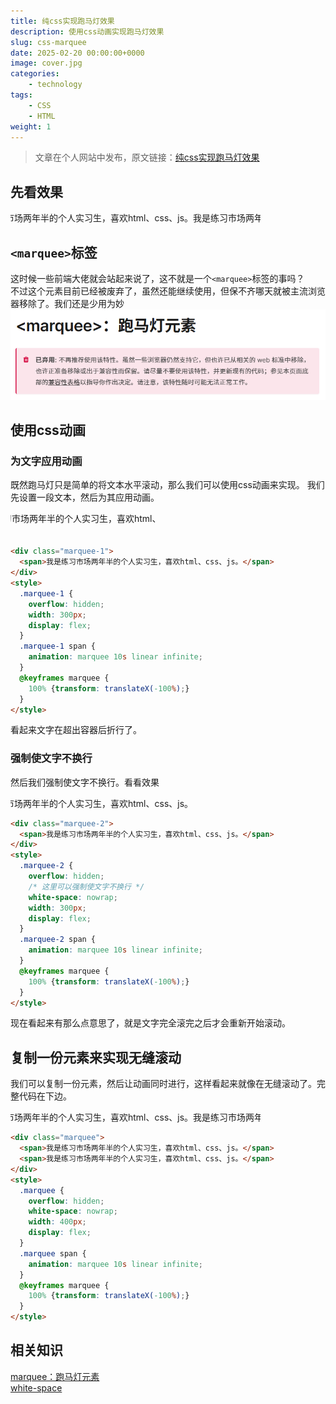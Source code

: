 ```yaml
---
title: 纯css实现跑马灯效果
description: 使用css动画实现跑马灯效果
slug: css-marquee
date: 2025-02-20 00:00:00+0000
image: cover.jpg
categories:
    - technology
tags:
    - CSS
    - HTML
weight: 1
---
```

> 文章在个人网站中发布，原文链接：[纯css实现跑马灯效果](https://blog.zhoujump.club/p/css-marquee/)

## 先看效果
<div class="marquee">
  <span>我是练习市场两年半的个人实习生，喜欢html、css、js。</span>
  <span>我是练习市场两年半的个人实习生，喜欢html、css、js。</span>
</div>
<style>
  .marquee {
    overflow: hidden;
    white-space: nowrap;
    width: 400px;
    display: flex;
  }
  .marquee span {
    animation: marquee 10s linear infinite;
  }
  @keyframes marquee {
    100% {transform: translateX(-100%);}
  }
</style>

## `<marquee>`标签
这时候一些前端大佬就会站起来说了，这不就是一个`<marquee>`标签的事吗？  
不过这个元素目前已经被废弃了，虽然还能继续使用，但保不齐哪天就被主流浏览器移除了。我们还是少用为妙
![跑马灯已经被移除了](1-1.png)

## 使用css动画
### 为文字应用动画
既然跑马灯只是简单的将文本水平滚动，那么我们可以使用css动画来实现。
我们先设置一段文本，然后为其应用动画。

<div class="marquee-1">
  <span>我是练习市场两年半的个人实习生，喜欢html、css、js。</span>
</div>
<style>
  .marquee-1 {
    overflow: hidden;
    width: 300px;
    display: flex;
  }
  .marquee-1 span {
    animation: marquee 10s linear infinite;
  }
  @keyframes marquee {
    100% {transform: translateX(-100%);}
  }
</style>

``` html
<div class="marquee-1">
  <span>我是练习市场两年半的个人实习生，喜欢html、css、js。</span>
</div>
<style>
  .marquee-1 {
    overflow: hidden;
    width: 300px;
    display: flex;
  }
  .marquee-1 span {
    animation: marquee 10s linear infinite;
  }
  @keyframes marquee {
    100% {transform: translateX(-100%);}
  }
</style>
```
看起来文字在超出容器后折行了。
### 强制使文字不换行
然后我们强制使文字不换行。看看效果

<div class="marquee-2">
  <span>我是练习市场两年半的个人实习生，喜欢html、css、js。</span>
</div>
<style>
  .marquee-2 {
    overflow: hidden;
    white-space: nowrap;
    width: 300px;
    display: flex;
  }
  .marquee-2 span {
    animation: marquee 10s linear infinite;
  }
  @keyframes marquee {
    100% {transform: translateX(-100%);}
  }
</style>

``` html
<div class="marquee-2">
  <span>我是练习市场两年半的个人实习生，喜欢html、css、js。</span>
</div>
<style>
  .marquee-2 {
    overflow: hidden;
    /* 这里可以强制使文字不换行 */
    white-space: nowrap;
    width: 300px;
    display: flex;
  }
  .marquee-2 span {
    animation: marquee 10s linear infinite;
  }
  @keyframes marquee {
    100% {transform: translateX(-100%);}
  }
</style>
```
现在看起来有那么点意思了，就是文字完全滚完之后才会重新开始滚动。
## 复制一份元素来实现无缝滚动
我们可以复制一份元素，然后让动画同时进行，这样看起来就像在无缝滚动了。完整代码在下边。

<div class="marquee">
  <span>我是练习市场两年半的个人实习生，喜欢html、css、js。</span>
  <span>我是练习市场两年半的个人实习生，喜欢html、css、js。</span>
</div>
<style>
  .marquee {
    overflow: hidden;
    white-space: nowrap;
    width: 400px;
    display: flex;
  }
  .marquee span {
    animation: marquee 10s linear infinite;
  }
  @keyframes marquee {
    100% {transform: translateX(-100%);}
  }
</style>

``` html
<div class="marquee">
  <span>我是练习市场两年半的个人实习生，喜欢html、css、js。</span>
  <span>我是练习市场两年半的个人实习生，喜欢html、css、js。</span>
</div>
<style>
  .marquee {
    overflow: hidden;
    white-space: nowrap;
    width: 400px;
    display: flex;
  }
  .marquee span {
    animation: marquee 10s linear infinite;
  }
  @keyframes marquee {
    100% {transform: translateX(-100%);}
  }
</style>
```

## 相关知识

[marquee：跑马灯元素](https://developer.mozilla.org/zh-CN/docs/Web/HTML/Element/marquee)<br/>
[white-space](https://developer.mozilla.org/zh-CN/docs/Web/CSS/white-space)